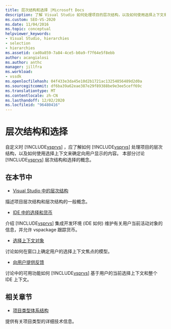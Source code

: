```yaml
---
title: 层次结构和选择 |Microsoft Docs
description: 了解 Visual Studio 如何处理项目的层次结构，以及如何使用选择上下文来确定向用户显示的内容。
ms.custom: SEO-VS-2020
ms.date: 11/04/2016
ms.topic: conceptual
helpviewer_keywords:
- Visual Studio, hierarchies
- selection
- hierarchies
ms.assetid: cad0a859-7a84-4ce5-b0a9-f7f64e5f8ebb
author: acangialosi
ms.author: anthc
manager: jillfra
ms.workload:
- vssdk
ms.openlocfilehash: 04f433e3da45e10d2b1721ac13254856489d2d0a
ms.sourcegitcommit: df6ba39a62eae387e29f89388be9e3ee5ceff69c
ms.translationtype: MT
ms.contentlocale: zh-CN
ms.lasthandoff: 12/02/2020
ms.locfileid: "96480416"
---
```

# <a name="hierarchies-and-selection"></a>层次结构和选择
自定义时 [!INCLUDE[vsprvs](../../code-quality/includes/vsprvs_md.md)] ，应了解如何 [!INCLUDE[vsprvs](../../code-quality/includes/vsprvs_md.md)] 处理项目的层次结构，以及如何使用选择上下文来确定向用户显示的内容。 本部分讨论 [!INCLUDE[vsprvs](../../code-quality/includes/vsprvs_md.md)] 层次结构和选择的概念。

## <a name="in-this-section"></a>在本节中
- [Visual Studio 中的层次结构](../../extensibility/internals/hierarchies-in-visual-studio.md)

 描述项目层次结构和层次结构的一般概念。

- [IDE 中的选择和货币](../../extensibility/internals/selection-and-currency-in-the-ide.md)

 介绍 [!INCLUDE[vsprvs](../../code-quality/includes/vsprvs_md.md)] 集成开发环境 (IDE 如何) 维护有关用户当前活动对象的信息，并允许 vspackage 跟踪货币。

- [选择上下文对象](../../extensibility/internals/selection-context-objects.md)

 讨论如何在窗口上确定用户的选择上下文焦点的模型。

- [向用户提供反馈](../../extensibility/internals/feedback-to-the-user.md)

 讨论中的可用功能如何 [!INCLUDE[vsprvs](../../code-quality/includes/vsprvs_md.md)] 基于用户的当前选择上下文和整个 IDE 上下文。

## <a name="related-sections"></a>相关章节
- [项目类型体系结构](../../extensibility/internals/project-types-architecture.md)

 提供有关项目类型的详细技术信息。
